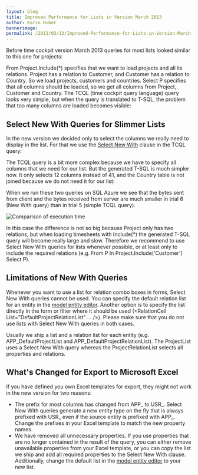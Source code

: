 ```yaml
---
layout: blog
title: Improved Performance for Lists in Version March 2013
author: Karin Huber
bannerimage: 
permalink: /2013/03/13/Improved-Performance-for-Lists-in-Version-March-2013
---
```


<p xmlns="http://www.w3.org/1999/xhtml">Before time cockpit version March 2013 queries for most lists looked similar to this one for projects:</p><f:function name="Composite.Web.Html.SyntaxHighlighter" xmlns:f="http://www.composite.net/ns/function/1.0">
  <f:param name="SourceCode" value="From Current In APP_Project.Include(*) Order By Current.APP_Code Select Current" xmlns:f="http://www.composite.net/ns/function/1.0" />
  <f:param name="CodeType" value="sql" xmlns:f="http://www.composite.net/ns/function/1.0" />
</f:function><p xmlns="http://www.w3.org/1999/xhtml">
  <span class="inlineCode">From Project.Include(*)</span> specifies that we want to load projects and all its relations. <span class="inlineCode">Project</span> has a relation to <span class="inlineCode">Customer</span>, and <span class="inlineCode">Customer</span> has a relation to <span class="inlineCode">Country</span>. So we load projects, customers and countries. <span class="inlineCode">Select P</span> specifies that all columns should be loaded, so we get all columns from <span class="inlineCode">Project</span>, <span class="inlineCode">Customer</span> and <span class="inlineCode">Country</span>. The TCQL (time cockpit query language) query looks very simple, but when the query is translated to T-SQL, the problem that too many columns are loaded becomes visible:</p><f:function name="Composite.Web.Html.SyntaxHighlighter" xmlns:f="http://www.composite.net/ns/function/1.0">
  <f:param name="SourceCode" value="SELECT  T586.APP_ProjectUuid as T586_APP_ProjectUuid,&#xA;        T586.CreationVersion as T586_CreationVersion, &#xA;        T586.LastUpdateVersion as T586_LastUpdateVersion, &#xA;        T586.CurrentSyncSource as T586_CurrentSyncSource, &#xA;        T586.APP_Billable  as T586_APP_Billable, &#xA;        T586.APP_Budget  as T586_APP_Budget, &#xA;        T586.APP_BudgetInHours  as T586_APP_BudgetInHours, &#xA;        T586.APP_Closed  as T586_APP_Closed, &#xA;        T586.APP_Code  as T586_APP_Code, &#xA;        T586.APP_Description  as T586_APP_Description,&#xA;        T586.APP_EndDate  as T586_APP_EndDate, &#xA;        T586.APP_ExternalProjectCode  as T586_APP_ExternalProjectCode, &#xA;        T586.APP_FixedPrice  as T586_APP_FixedPrice, &#xA;        T586.APP_HourlyRate  as T586_APP_HourlyRate, &#xA;        T586.APP_InvoicingRules  as T586_APP_InvoicingRules, &#xA;        T586.APP_ProjectName  as T586_APP_ProjectName, &#xA;        T586.APP_StartDate  as T586_APP_StartDate,&#xA;        iT587.APP_CustomerUuid as iT587_APP_CustomerUuid, &#xA;        iT587.CreationVersion as iT587_CreationVersion, &#xA;        iT587.LastUpdateVersion as iT587_LastUpdateVersion, &#xA;        iT587.CurrentSyncSource as iT587_CurrentSyncSource, &#xA;        iT587.APP_Code as iT587_APP_Code , &#xA;        iT587.APP_CommercialRegNumber as iT587_APP_CommercialRegNumber , &#xA;        iT587.APP_CompanyName as iT587_APP_CompanyName , &#xA;        iT587.APP_ContactInfo as iT587_APP_ContactInfo , &#xA;        iT587.APP_Email as iT587_APP_Email , &#xA;        iT587.APP_Fax as iT587_APP_Fax , &#xA;        iT587.APP_HourlyRate as iT587_APP_HourlyRate , &#xA;        iT587.APP_InvoiceFAO as iT587_APP_InvoiceFAO , &#xA;        iT587.APP_InvoicingRules as iT587_APP_InvoicingRules , &#xA;        iT587.APP_Phone as iT587_APP_Phone , &#xA;        iT587.APP_Street as iT587_APP_Street , &#xA;        iT587.APP_Town as iT587_APP_Town , &#xA;        iT587.APP_VatID as iT587_APP_VatID , &#xA;        iT587.APP_ZipCode as iT587_APP_ZipCode ,&#xA;        iT588.APP_CountryUuid as iT588_APP_CountryUuid, &#xA;        iT588.CreationVersion as iT588_CreationVersion, &#xA;        iT588.LastUpdateVersion as iT588_LastUpdateVersion, &#xA;        iT588.CurrentSyncSource as iT588_CurrentSyncSource, &#xA;        iT588.APP_CountryName as iT588_APP_CountryName , &#xA;        iT588.APP_IsoCode as iT588_APP_IsoCode &#xA;FROM    [mmimknbtfp].APP_Project T586 &#xA;        LEFT JOIN [mmimknbtfp].APP_Customer iT587 ON iT587.APP_CustomerUuid = T586.Relation_APP_Customer&#xA;        LEFT JOIN [mmimknbtfp].APP_Country iT588 ON iT588.APP_CountryUuid = iT587.Relation_APP_Country" xmlns:f="http://www.composite.net/ns/function/1.0" />
  <f:param name="CodeType" value="sql" xmlns:f="http://www.composite.net/ns/function/1.0" />
</f:function><h2 xmlns="http://www.w3.org/1999/xhtml">Select New With Queries for Slimmer Lists</h2><p xmlns="http://www.w3.org/1999/xhtml">In the new version we decided only to select the columns we really need to display in the list. For that we use the <a href="http://help.timecockpit.com/?topic=html/a7465f29-c739-4a14-bf5b-09821133dd9a.htm" target="_blank"><span class="inlineCode">Select New With</span></a> clause in the TCQL query:</p><f:function name="Composite.Web.Html.SyntaxHighlighter" xmlns:f="http://www.composite.net/ns/function/1.0">
  <f:param name="SourceCode" value="From Current In APP_Project&#xA;Order By :DisplayValue(Current.APP_Customer), Current.APP_Code&#xA;Select New With&#xA;{&#xA;    .ObjectUuid = Current.APP_ProjectUuid,&#xA;    .CustomerUuid = Current.APP_Customer.APP_CustomerUuid,&#xA;    .CustomerName = :DisplayValue(Current.APP_Customer),&#xA;    Current.APP_Code,&#xA;    Current.APP_ProjectName,&#xA;    Current.APP_StartDate,&#xA;    Current.APP_EndDate,&#xA;    Current.APP_Budget,&#xA;    Current.APP_BudgetInHours,&#xA;    Current.APP_Billable,&#xA;    Current.APP_Closed&#xA;}" xmlns:f="http://www.composite.net/ns/function/1.0" />
  <f:param name="CodeType" value="sql" xmlns:f="http://www.composite.net/ns/function/1.0" />
</f:function><p xmlns="http://www.w3.org/1999/xhtml">The TCQL query is a bit more complex because we have to specify all columns that we need for our list. But the generated T-SQL is much simpler now. It only selects 12 columns instead of 41, and the <span class="inlineCode">Country</span> table is not joined because we do not need it for our list:</p><f:function name="Composite.Web.Html.SyntaxHighlighter" xmlns:f="http://www.composite.net/ns/function/1.0">
  <f:param name="SourceCode" value="SELECT  newid() as [T592_USR_ModelEntity_5509FD37_1A91_4841_A67E_86F25F59F74AUuid],&#xA;        (T592.APP_ProjectUuid) as T592_USR_ObjectUuid, &#xA;        (iT593.APP_CustomerUuid) as T592_USR_CustomerUuid, &#xA;        (iT593.APP_CompanyName) as T592_USR_CustomerName, &#xA;        (T592.APP_Code) as T592_USR_Code, &#xA;        (T592.APP_ProjectName) as T592_USR_ProjectName, &#xA;        (T592.APP_StartDate) as T592_USR_StartDate, &#xA;        (T592.APP_EndDate) as T592_USR_EndDate, &#xA;        (T592.APP_Budget) as T592_USR_Budget, &#xA;        (T592.APP_BudgetInHours) as T592_USR_BudgetInHours, &#xA;        (T592.APP_Billable) as T592_USR_Billable, &#xA;        (T592.APP_Closed) as T592_USR_Closed&#xA;FROM    [mmimknbtfp].APP_Project T592 &#xA;        LEFT JOIN [mmimknbtfp].APP_Customer iT593 ON iT593.APP_CustomerUuid = T592.Relation_APP_Customer&#xA;ORDER BY iT593.APP_CompanyName Asc , T592.APP_Code Asc " xmlns:f="http://www.composite.net/ns/function/1.0" />
  <f:param name="CodeType" value="sql" xmlns:f="http://www.composite.net/ns/function/1.0" />
</f:function><p xmlns="http://www.w3.org/1999/xhtml">When we run these two queries on SQL Azure we see that the bytes sent from client and the bytes received from server are much smaller in trial 6 (<span class="inlineCode">New With</span> query) than in trial 5 (simple TCQL query).</p><p xmlns="http://www.w3.org/1999/xhtml">
  <img src="{{site.baseurl}}images/blog/2013/03/compare-query-execution-time.png" alt="Comparison of execution time" title="Comparison of execution time" />
</p><p xmlns="http://www.w3.org/1999/xhtml">In this case the difference is not so big because <span class="inlineCode">Project</span> only has two relations, but when loading timesheets with <span class="inlineCode">Include(*)</span> the generated T-SQL query will become really large and slow. Therefore we recommend to use <span class="inlineCode">Select New With</span> queries for lists whenever possible, or at least only to include the required relations (e.g. <span class="inlineCode">From P In Project.Include('Customer') Select P</span>).</p><h2 xmlns="http://www.w3.org/1999/xhtml">Limitations of New With Queries</h2><p xmlns="http://www.w3.org/1999/xhtml">Whenever you want to use a list for relation combo boxes in forms, <span class="inlineCode">Select New With</span> queries cannot be used. You can specify the default relation list for an entity in the <a href="http://help.timecockpit.com/?topic=html/c64adad3-3ddb-49a9-b7f8-c9eff1a984ac.htm" target="_blank">model entity editor</a>. Another option is to specify the list directly in the form or filter where it should be used (&lt;RelationCell List="DefaultProjectRelationList" ... /&gt;). Please make sure that you do not use lists with <span class="inlineCode">Select New With</span> queries in both cases.</p><p xmlns="http://www.w3.org/1999/xhtml">Usually we ship a list and a relation list for each entity (e.g. <span class="inlineCode">APP_DefaultProjectList</span> and <span class="inlineCode">APP_DefaultProjectRelationList</span>). The <span class="inlineCode">ProjectList</span> uses a <span class="inlineCode">Select New With</span> query whereas the <span class="inlineCode">ProjectRelationList</span> selects all properties and relations.</p><h2 xmlns="http://www.w3.org/1999/xhtml">What's Changed for Export to Microsoft Excel</h2><p xmlns="http://www.w3.org/1999/xhtml">If you have defined you own Excel templates for export, they might not work in the new version for two reasons:</p><ul xmlns="http://www.w3.org/1999/xhtml">
  <li>The prefix for most columns has changed from <span class="inlineCode">APP_</span> to <span class="inlineCode">USR_</span>. <span class="inlineCode">Select New With</span> queries generate a new entity type on the fly that is always prefixed with <span class="inlineCode">USR_</span> even if the source entity is prefixed with <span class="inlineCode">APP_</span>. Change the prefixes in your Excel template to match the new property names.</li>
  <li>We have removed all unnecessary properties. If you use properties that are no longer contained in the result of the query, you can either remove unavailable properties from your Excel template, or you can copy the list we ship and add all required properties to the Select New With clause. Additionally, change the default list in the <a href="http://help.timecockpit.com/?topic=html/c64adad3-3ddb-49a9-b7f8-c9eff1a984ac.htm" target="_blank">model entity editor</a> to your new list.</li>
</ul>
